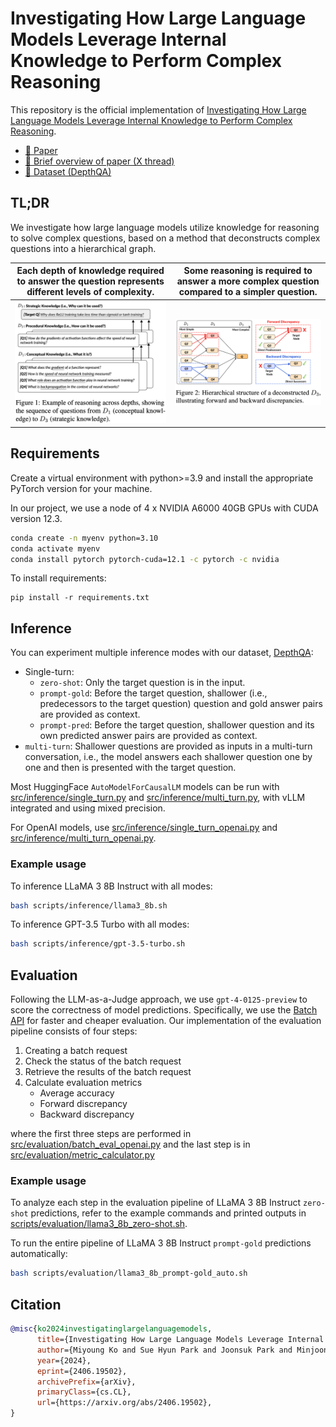 # Investigating How Large Language Models Leverage Internal Knowledge to Perform Complex Reasoning

This repository is the official implementation of [Investigating How Large Language Models Leverage Internal Knowledge to Perform Complex Reasoning](https://arxiv.org/abs/2406.19502). 

- [📃 Paper](https://arxiv.org/abs/2406.19502)
- [🧵 Brief overview of paper (X thread)](https://x.com/miyoung_ko/status/1807753375196270716)
- [🤗 Dataset (DepthQA)](https://huggingface.co/datasets/kaist-ai/DepthQA)

## TL;DR
We investigate how large language models utilize knowledge for reasoning to solve complex questions, based on a method that deconstructs complex questions into a hierarchical graph.

Each depth of knowledge required to answer the question represents different levels of complexity. | Some reasoning is required to answer a more complex question compared to a simpler question.
---- | ----
![teaser](assets/teaser.png) | ![discrepancies](assets/discrepancies.png)


## Requirements

Create a virtual environment with python>=3.9 and install the appropriate PyTorch version for your machine.

In our project, we use a node of 4 x NVIDIA A6000 40GB GPUs with CUDA version 12.3.

```bash
conda create -n myenv python=3.10
conda activate myenv
conda install pytorch pytorch-cuda=12.1 -c pytorch -c nvidia
```

To install requirements:

```setup
pip install -r requirements.txt
```

## Inference

You can experiment multiple inference modes with our dataset, [DepthQA]((https://huggingface.co/datasets/kaist-ai/DepthQA)):

- Single-turn:
  - `zero-shot`: Only the target question is in the input.
  - `prompt-gold`: Before the target question, shallower (i.e., predecessors to the target question) question and gold answer pairs are provided as context.
  - `prompt-pred`: Before the target question, shallower question and its own predicted answer pairs are provided as context.
- `multi-turn`: Shallower questions are provided as inputs in a multi-turn conversation, i.e., the model answers each shallower question one by one and then is presented with the target question.

Most HuggingFace `AutoModelForCausalLM` models can be run with [src/inference/single_turn.py](src/inference/single_turn.py) and [src/inference/multi_turn.py](src/inference/multi_turn.py), with vLLM integrated and using mixed precision.

For OpenAI models, use [src/inference/single_turn_openai.py](src/inference/single_turn_openai.py) and [src/inference/multi_turn_openai.py](src/inference/multi_turn_openai.py).

### Example usage

To inference LLaMA 3 8B Instruct with all modes:
```bash
bash scripts/inference/llama3_8b.sh
```

To inference GPT-3.5 Turbo with all modes:
```bash
bash scripts/inference/gpt-3.5-turbo.sh
```

## Evaluation

Following the LLM-as-a-Judge approach, we use `gpt-4-0125-preview` to score the correctness of model predictions. Specifically, we use the [Batch API](https://platform.openai.com/docs/guides/batch) for faster and cheaper evaluation. Our implementation of the evaluation pipeline consists of four steps:

1. Creating a batch request
2. Check the status of the batch request
3. Retrieve the results of the batch request
4. Calculate evaluation metrics
    - Average accuracy
    - Forward discrepancy
    - Backward discrepancy

where the first three steps are performed in [src/evaluation/batch_eval_openai.py](src/evaluation/batch_eval_openai.py) and the last step is in [src/evaluation/metric_calculator.py](src/evaluation/metric_calculator.py)

### Example usage

To analyze each step in the evaluation pipeline of LLaMA 3 8B Instruct `zero-shot` predictions, refer to the example commands and printed outputs in [scripts/evaluation/llama3_8b_zero-shot.sh](scripts/evaluation/llama3_8b_zero-shot.sh).

To run the entire pipeline of LLaMA 3 8B Instruct `prompt-gold` predictions automatically:
```bash
bash scripts/evaluation/llama3_8b_prompt-gold_auto.sh
```


## Citation
```bibtex
@misc{ko2024investigatinglargelanguagemodels,
      title={Investigating How Large Language Models Leverage Internal Knowledge to Perform Complex Reasoning}, 
      author={Miyoung Ko and Sue Hyun Park and Joonsuk Park and Minjoon Seo},
      year={2024},
      eprint={2406.19502},
      archivePrefix={arXiv},
      primaryClass={cs.CL},
      url={https://arxiv.org/abs/2406.19502}, 
}
```